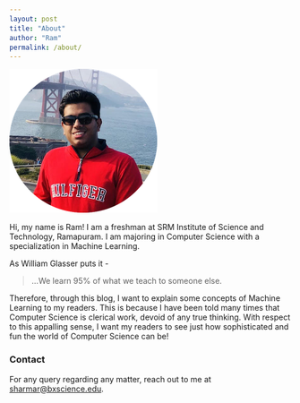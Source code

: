```yaml
---
layout: post
title: "About"
author: "Ram"
permalink: /about/
---
```


![My image](/_pages/me.png)


Hi, my name is Ram! I am a freshman at SRM Institute of Science and Technology, Ramapuram.
I am majoring in Computer Science with a specialization in Machine Learning.

As William Glasser puts it -

> ...We learn 95% of what we teach to someone else.

Therefore, through this blog, I want to explain some concepts of Machine Learning to my readers.
This is because I have been told many times that Computer Science is clerical work, devoid of any true
thinking. With respect to this appalling sense, I want my readers to see just how sophisticated and fun
the world of Computer Science can be!


### Contact
For any query regarding any matter, reach out to me at [sharmar@bxscience.edu](mailto:sharmar@bxscience.edu).
